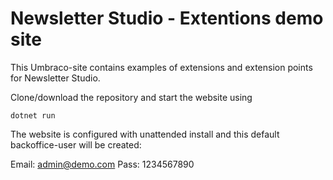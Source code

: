 # Newsletter Studio - Extentions demo site
This Umbraco-site contains examples of extensions and extension points for Newsletter Studio.

Clone/download the repository and start the website using

```
dotnet run
```

The website is configured with unattended install and this default backoffice-user will be created:

Email: admin@demo.com
Pass: 1234567890